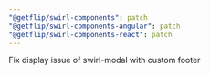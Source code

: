 ```yaml
---
"@getflip/swirl-components": patch
"@getflip/swirl-components-angular": patch
"@getflip/swirl-components-react": patch
---
```


Fix display issue of swirl-modal with custom footer
